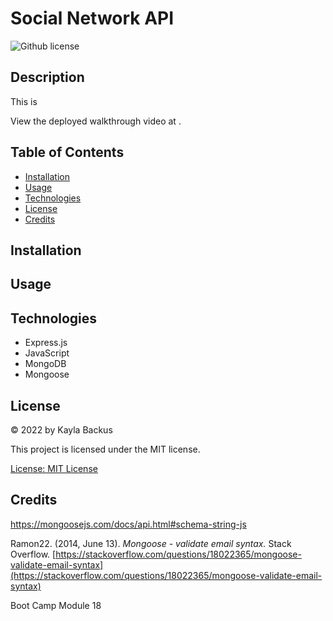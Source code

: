 # Social Network API
![Github license](https://img.shields.io/badge/license-MIT-blue.svg)

## Description
This is 

View the deployed walkthrough video at []().

## Table of Contents
- [Installation](#installation)
- [Usage](#usage)
- [Technologies](#technologies)
- [License](#license)
- [Credits](#credits)

## Installation


## Usage


## Technologies
- Express.js
- JavaScript
- MongoDB
- Mongoose

## License
&copy; 2022 by Kayla Backus

This project is licensed under the MIT license.

[License: MIT License](https://opensource.org/licenses/MIT)

## Credits
https://mongoosejs.com/docs/api.html#schema-string-js

Ramon22. (2014, June 13). *Mongoose - validate email syntax.* Stack Overflow. [https://stackoverflow.com/questions/18022365/mongoose-validate-email-syntax](https://stackoverflow.com/questions/18022365/mongoose-validate-email-syntax)

Boot Camp Module 18